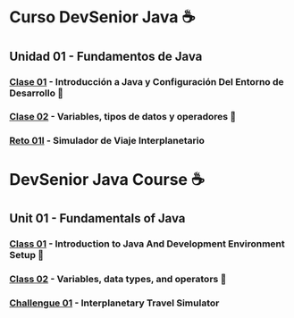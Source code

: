# Curso DevSenior Java :coffee:

## Unidad 01 - Fundamentos de Java

### [Clase 01](Unit01/Class01) - Introducción a Java y Configuración Del Entorno de Desarrollo :file_folder:
### [Clase 02](Unit01/Class02) - Variables, tipos de datos y operadores :file_folder:
### [Reto 01l](Unit01/FinalChallengue) - Simulador de Viaje Interplanetario

#

# DevSenior Java Course :coffee:

## Unit 01 - Fundamentals of Java

### [Class 01](Unit01/Class01) - Introduction to Java And Development Environment Setup :file_folder:
### [Class 02](Unit01/Class02) - Variables, data types, and operators :file_folder:
### [Challengue 01](Unit01/Challengue01) - Interplanetary Travel Simulator
